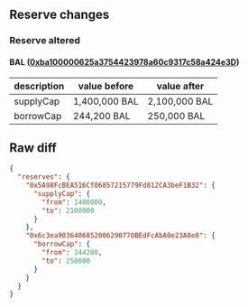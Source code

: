 ## Reserve changes

### Reserve altered

#### BAL ([0xba100000625a3754423978a60c9317c58a424e3D](https://etherscan.io/address/0xba100000625a3754423978a60c9317c58a424e3d))

| description | value before | value after |
| --- | --- | --- |
| supplyCap | 1,400,000 BAL | 2,100,000 BAL |
| borrowCap | 244,200 BAL | 250,000 BAL |

## Raw diff

```json
{
  "reserves": {
    "0x5A98FcBEA516Cf06857215779Fd812CA3beF1B32": {
      "supplyCap": {
        "from": 1400000,
        "to": 2100000
      }
    },
    "0x6c3ea9036406852006290770BEdFcAbA0e23A0e8": {
      "borrowCap": {
        "from": 244200,
        "to": 250000
      }
    }
  }
}
```